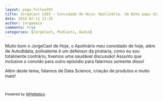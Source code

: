 ```yaml
---
layout: page-fullwidth
title: JorgeCast S3E5 – Convidado de Hoje: Apolinário. Um Bate papo divertido e com divergências de ideias!
date: 2016-02-11 21:35
author: jorgemaia
comments: true
categories: [JorgeCast, PodCasts, Áudio]
---
```

<p>Muito bom o JorgeCast de Hoje, o Apolin&aacute;rio meu convidado de hoje, al&eacute;m de Autodidata, polivalente &eacute; um defensor da pirataria, como eu sou totalmente contr&aacute;rio, tivemos uma saud&aacute;vel discuss&atilde;o! Assunto que inclusive o convido para outro epis&oacute;dio para falarmos somente disso!</p>
<p>Al&eacute;m deste tema, falamos de Data Science, cria&ccedil;&atilde;o de produtos e muito mais!</p>
<p>&nbsp;</p><p class="wpematico_credit"><small>Powered by <a href="http://www.wpematico.com" target="_blank">WPeMatico</a></small></p>
